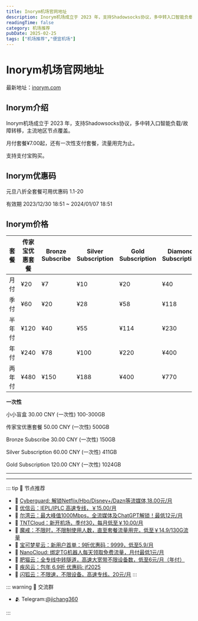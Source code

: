 ```yaml
---
title: Inorym机场官网地址
description: Inorym机场成立于 2023 年，支持Shadowsocks协议，多中转入口智能负载/故障转移，主流地区节点覆盖。
readingTime: false
category: 机场推荐
pubDate: 2025-02-25
tags: ["机场推荐","便宜机场"]
---
```


# Inorym机场官网地址

最新地址：[inorym.com](https://a.suola.link/youxinyun)

## Inorym介绍

Inorym机场成立于 2023 年，支持Shadowsocks协议，多中转入口智能负载/故障转移，主流地区节点覆盖。

月付套餐¥7.00起，还有一次性支付套餐，流量用完为止。

支持支付宝购买。

## Inorym优惠码

元旦八折全套餐可用优惠码    1.1-20

有效期  2023/12/30 18:51 ~ 2024/01/07 18:51

## Inorym价格

|套餐|传家宝优惠套餐|Bronze Subscribe|Silver Subscription|Gold Subscription|Diamond Subscription|
|----|----|----|----|----|----|
|月付|¥20|¥7|¥10|¥20|¥40|
|季付|¥60|¥20|¥28|¥58|¥118|
|半年付|¥120|¥40|¥55|¥114|¥230|
|年付|¥240|¥78|¥100|¥220|¥400|
|两年付|¥480|¥150|¥188|¥400|¥770|

**一次性**

小小盲盒 30.00 CNY (一次性) 100-300GB

传家宝优惠套餐 50.00 CNY (一次性) 500GB

Bronze Subscribe 30.00 CNY (一次性) 150GB

Silver Subscription 60.00 CNY (一次性) 411GB

Gold Subscription 120.00 CNY (一次性) 1024GB

---------
---------

::: tip 🎉 节点推荐
- 🚀 [Cyberguard: 解锁Netflix/Hbo/Disney+/Dazn等流媒体,18.00元/月](https://www.cyberguard.best/#/register?code=XsreC0T5)<br>
- 🚀 [优信云：IEPL/IPLC 高速专线，￥15.00/月](https://www.优信云.com/#/register?code=JRtE5uIV)<br>
- 🚀 [尔湾云：最大峰值1000Mbps，全流媒体及ChatGPT解锁！最低12元/月](https://erwan6.net/auth/register?code=BoObCd)<br>
- 🚀 [TNTCloud：新开机场，季付30，每月低至￥10.00/月](https://haibing822.tntvipaff.cc/#/register?code=GtjJVgml)<br>
- 🚀 [魔戒：不限时，不限制使用人数，直至套餐流量用完，低至￥14.9/130G流量](https://mojie.app/#/register?code=sSdtPtLo)<br>
- 🚀 [宝可梦星云：新用户首单：9折优惠码：9999，低至5.9/月 ](https://love.521pokemon.com/register?code=56ERkkxp)<br>
- 🚀 [NanoCloud: 绑定TG机器人每天领取免费流量，月付最低1元/月](https://edu.uodoo.bid/auth/register?code=JMiOQDHf)<br>
- 🚀 [肥猫云：全专线中转隧道，高速大宽带不限设备数，低至6元/月（年付）](https://fchb1188.fcvipaff.cc/register?aff=X1vZd2wf)<br>
- 🚀 [疾风云：包年 6.9折 优惠码: jf2025](https://homes.tr25.cn?code=ReCm)<br>
- 🚀 [闪狐云：不限速，不限设备。高速专线。20元/月](https://inv02.ffaff.cc/register?aff=WQApz2pv)
:::

::: warning  💬 交流群

- 🫂 Telegram:[@jichang360](https://t.me/jichang360)

:::
